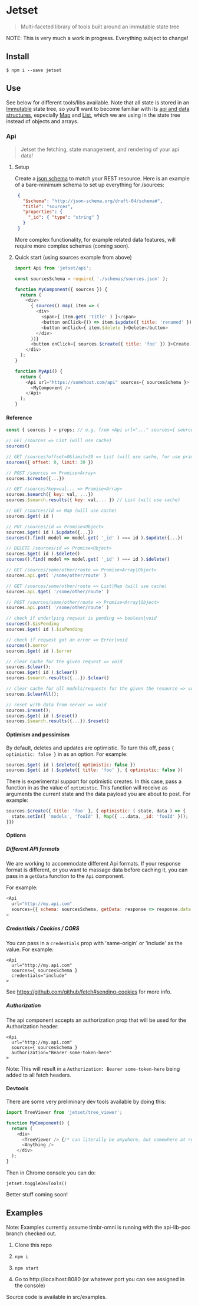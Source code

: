 # Jetset
> Multi-faceted library of tools built around an immutable state tree

NOTE: This is very much a work in progress. Everything subject to change!

## Install

```
$ npm i --save jetset
```

## Use


See below for different tools/libs available. Note that all state is stored in
an [Immutable](https://github.com/facebook/immutable-js/) state tree, so you'll
want to become familiar with its [api and data structures](http://facebook.github.io/immutable-js/docs/#/), especially [Map](http://facebook.github.io/immutable-js/docs/#/Map) and [List](http://facebook.github.io/immutable-js/docs/#/List), which we are using in the state tree instead of objects and arrays.

### Api
> Jetset the fetching, state management, and rendering of your api data!

1. Setup

    Create a [json schema](http://json-schema.org/) to match your REST resource.
    Here is an example of a bare-minimum schema to set up everything for /sources:

    ```json
     {
       "$schema": "http://json-schema.org/draft-04/schema#",
       "title": "sources",
       "properties": {
         "_id": { "type": "string" }
       }
     }
    ```

    More complex functionality, for example related data features, will require
    more complex schemas (coming soon).

1. Quick start (using sources example from above)

    ```javascript
    import Api from 'jetset/api';
    
    const sourcesSchema = require( './schemas/sources.json' );

    function MyComponent({ sources }) {
      return (
        <div>
          { sources().map( item => (
            <div>
              <span>{ item.get( 'title' ) }</span>
              <button onClick={() => item.$update({ title: 'renamed' }) }>Rename</button>
              <button onClick={ item.$delete }>Delete</button>
            </div>
          ))}
          <button onClick={ sources.$create({ title: 'foo' }) }>Create new item</button>
        </div>
      );
    }

    function MyApi() {
      return (
        <Api url="https://somehost.com/api" sources={ sourcesSchema }>
          <MyComponent />
        </Api>
      );
    }
    ```

#### Reference

```javascript
const { sources } = props; // e.g. from <Api url="..." sources={ sourcesSchema } />

// GET /sources => List (will use cache)
sources()

// GET /sources?offset=0&limit=30 => List (will use cache, for use primarily in rendering)
sources({ offset: 0, limit: 30 })

// POST /sources => Promise<Array>
sources.$create({...})

// GET /sources?key=val... => Promise<Array>
sources.$search({ key: val, ...})
sources.$search.results({ key: val,... }) // List (will use cache)

// GET /sources/id => Map (will use cache)
sources.$get( id )

// PUT /sources/id => Promise<Object>
sources.$get( id ).$update({...})
sources().find( model => model.get( '_id' ) === id ).$update({...})

// DELETE /sources/id => Promise<Object>
sources.$get( id ).$delete()
sources().find( model => model.get( '_id' ) === id ).$delete()

// GET /sources/some/other/route => Promise<Array|Object>
sources.api.get( '/some/other/route' )

// GET /sources/some/other/route => List|Map (will use cache)
sources.api.$get( '/some/other/route' )

// POST /sources/some/other/route => Promise<Array|Object>
sources.api.post( '/some/other/route' )

// check if underlying request is pending => boolean|void
sources().$isPending
sources.$get( id ).$isPending

// check if request got an error => Error|void
sources().$error
sources.$get( id ).$error

// clear cache for the given request => void
sources.$clear();
sources.$get( id ).$clear()
sources.$search.results({...}).$clear()

// clear cache for all models/requests for the given the resource => void 
sources.$clearAll();

// reset with data from server => void
sources.$reset();
sources.$get( id ).$reset()
sources.$search.results({...}).$reset()
```
#### Optimism and pessimism

By default, deletes and updates are optimistic. To turn this off, pass
`{ optimistic: false }` in as an option. For example:

```javascript
sources.$get( id ).$delete({ optimistic: false })
sources.$get( id ).$update({ title: 'foo' }, { optimistic: false })
```

There is experimental support for optimistic creates. In this case, pass
a function in as the value of `optimistic`. This function will receive as
arguments the current state and the data payload you are about to post. For
example:

```javascript
sources.$create({ title: 'foo' }, { optimistic: ( state, data ) => {
  state.setIn([ 'models', 'fooId' ], Map({ ...data, _id: 'fooId' }));
}})
```

#### Options

##### Different API formats

We are working to accommodate different Api formats. If your response format is
different, or you want to massage data before caching it, you can pass in a `getData` 
function to the `Api` component.

For example:

```javascript
<Api 
  url="http://my.api.com" 
  sources={{ schema: sourcesSchema, getData: response => response.data }}
>
```

##### Credentials / Cookies / CORS

You can pass in a `credentials` prop with 'same-origin' or 'include' as the
value. For example:

```
<Api 
  url="http://my.api.com" 
  sources={ sourcesSchema }
  credentials="include"
>
```

See https://github.com/github/fetch#sending-cookies for more info.

##### Authorization

The api component accepts an authorization prop that will be used for the Authorization
header:

```
<Api 
  url="http://my.api.com" 
  sources={ sourcesSchema }
  authorization="Bearer some-token-here"
>
```

Note: This will result in a `Authorization: Bearer some-token-here` being added
to all fetch headers.


#### Devtools

There are some very preliminary dev tools available by doing this:

```javascript
import TreeViewer from 'jetset/tree_viewer';

function MyComponent() {
  return (
    <div>
      <TreeViewer /> {/* can literally be anywhere, but somewhere at root is probably best */}
      <Anything />
    </div>
  );
}
```

Then in Chrome console you can do:

```
jetset.toggleDevTools()
```

Better stuff coming soon!


## Examples

Note: Examples currently assume timbr-omni is running with the api-lib-poc branch checked out.

1. Clone this repo

1. `npm i`

1. `npm start`

1. Go to http://localhost:8080 (or whatever port you can see assigned in the console)

Source code is available in src/examples.
